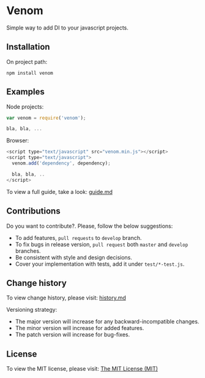 # Venom

Simple way to add DI to your javascript projects.

## Installation

On project path:

```
npm install venom
```

## Examples

Node projects:

```js
var venom = require('venom');

bla, bla, ...

```

Browser:

```js
<script type="text/javascript" src="venom.min.js"></script>
<script type="text/javascript">
  venom.add('dependency', dependency);

  bla, bla, ..
</script>
```

To view a full guide, take a look: [guide.md](https://github.com/dgaubert/venom/blob/master/docs/guide.md)

## Contributions

Do you want to contribute?. Please, follow the below suggestions:
  - To add features, `pull requests` to `develop` branch.
  - To fix bugs in release version, `pull request` both `master` and `develop` branches.
  - Be consistent with style and design decisions.
  - Cover your implementation with tests, add it under `test/*-test.js`.

## Change history

To view change history, please visit: [history.md](https://github.com/dgaubert/venom/blob/master/docs/hystory.md)

Versioning strategy:

  - The major version will increase for any backward-incompatible changes.
  - The minor version will increase for added features.
  - The patch version will increase for bug-fixes.

## License

To view the MIT license, please visit: [The MIT License (MIT)](https://github.com/dgaubert/venom/blob/master/LICENSE)

